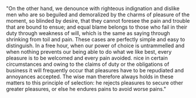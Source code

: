 "On the other hand, we denounce with righteous indignation and dislike men who are so beguiled and demoralized by the charms of pleasure of the moment, 
so blinded by desire, that they cannot foresee the pain and trouble that are bound to ensue; 
and equal blame belongs to those who fail in their duty through weakness of will, 
which is the same as saying through shrinking from toil and pain. 
These cases are perfectly simple and easy to distinguish. 
In a free hour, when our power of choice is untrammelled and when nothing prevents our being able to do what we like best, 
every pleasure is to be welcomed and every pain avoided. 
nice in certain circumstances and owing to the claims of duty or the obligations of business it will frequently occur that pleasures have to be repudiated 
and annoyances accepted. The wise man therefore always holds in these matters to this principle of selection: 
he rejects pleasures to secure other greater pleasures, or else he endures pains to avoid worse pains."
     